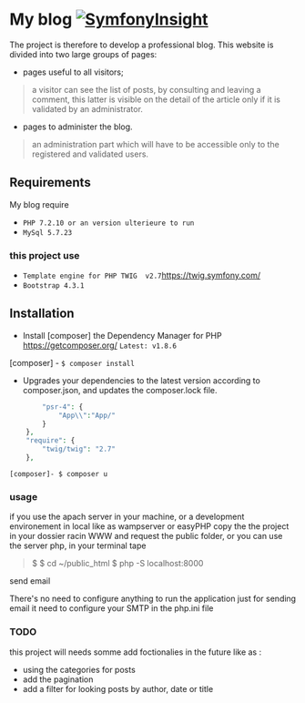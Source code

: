 # My blog [![SymfonyInsight](https://insight.symfony.com/projects/6412270e-6006-468e-ac24-01b15f675314/big.svg)](https://insight.symfony.com/projects/6412270e-6006-468e-ac24-01b15f675314)

The project is therefore to develop a professional blog. This website is divided into two large groups of pages:

* pages useful to all visitors;
>a visitor can see the list of posts, by consulting and leaving a comment, this latter is visible on the detail of the article only if it is validated by an administrator.
* pages to administer the blog.
>an administration part which will have to be accessible only to the registered and validated users.
## Requirements
My blog require 
- ``PHP 7.2.10 or an version ulterieure to run``
- ``MySql 5.7.23``
### this project use
- ``Template engine for PHP TWIG 
v2.7``https://twig.symfony.com/
- ``Bootstrap 4.3.1`` 

## Installation
* Install [composer] the Dependency Manager for PHP https://getcomposer.org/
`Latest: v1.8.6`
 
[composer] - `$ composer install`

* Upgrades your dependencies to the latest version according to composer.json, and updates the composer.lock file.

```PHP "autoload":{
        "psr-4": {
            "App\\":"App/"
        }
    },
    "require": {
        "twig/twig": "2.7"
    },
```

`[composer]- $ composer u `



### usage
if you use the apach server in your machine, or a development environement in local like as wampserver or easyPHP copy the the project in your dossier racin WWW and request the public folder,
or you can use the server php, in your terminal tape 
>$ $ cd ~/public_html
>$ php -S localhost:8000 

send email

There's no need to configure anything to run the application just for sending email
it need to configure your SMTP in the php.ini file

### TODO 
this project will needs somme add foctionalies in the future like as :
* using the categories for posts
* add the pagination 
* add a filter for looking posts by author, date or title


